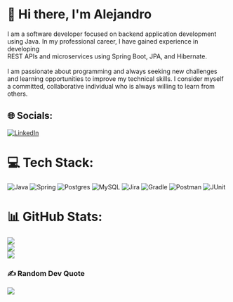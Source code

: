 # 💫 Hi there, I'm Alejandro
I am a software developer focused on backend application development <br>using Java. In my professional career, I have gained experience in developing <br>REST APIs and microservices using Spring Boot, JPA, and Hibernate.<br><br>I am passionate about programming and always seeking new challenges<br> and learning opportunities to improve my technical skills. I consider myself <br>a committed, collaborative individual who is always willing to learn from others.


## 🌐 Socials:
[![LinkedIn](https://img.shields.io/badge/LinkedIn-%230077B5.svg?logo=linkedin&logoColor=white)](https://www.linkedin.com/in/alejandroa2g/) 

# 💻 Tech Stack:
![Java](https://img.shields.io/badge/java-%23ED8B00.svg?style=for-the-badge&logo=java&logoColor=white) ![Spring](https://img.shields.io/badge/spring-%236DB33F.svg?style=for-the-badge&logo=spring&logoColor=white) ![Postgres](https://img.shields.io/badge/postgres-%23316192.svg?style=for-the-badge&logo=postgresql&logoColor=white) ![MySQL](https://img.shields.io/badge/mysql-%2300f.svg?style=for-the-badge&logo=mysql&logoColor=white) ![Jira](https://img.shields.io/badge/jira-%230A0FFF.svg?style=for-the-badge&logo=jira&logoColor=white) ![Gradle](https://img.shields.io/badge/Gradle-02303A.svg?style=for-the-badge&logo=Gradle&logoColor=white) ![Postman](https://img.shields.io/badge/Postman-FF6C37?style=for-the-badge&logo=postman&logoColor=white) 
![JUnit](https://img.shields.io/badge/Junit%205-Junit%205-yellowgreen)
# 📊 GitHub Stats:
![](https://github-readme-stats.vercel.app/api?username=alejoaguilarg&theme=algolia&hide_border=false&include_all_commits=false&count_private=true)<br/>
![](https://github-readme-streak-stats.herokuapp.com/?user=alejoaguilarg&theme=algolia&hide_border=false)<br/>
![](https://github-readme-stats.vercel.app/api/top-langs/?username=alejoaguilarg&theme=algolia&hide_border=false&include_all_commits=false&count_private=true&layout=compact)

### ✍️ Random Dev Quote
![](https://quotes-github-readme.vercel.app/api?type=horizontal&theme=radical)

<!-- Proudly created with GPRM ( https://gprm.itsvg.in ) -->
